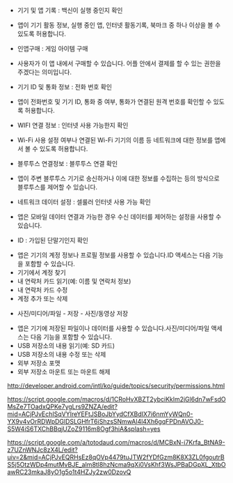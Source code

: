 * 기기 및 앱 기록 : 백신이 실행 중인지 확인
 - 앱이 기기 활동 정보, 실행 중인 앱, 인터넷 활동기록, 북마크 중 하나 이상을 볼 수 있도록 허용합니다.
* 인앱구매 : 게임 아이템 구매
 - 사용자가 이 앱 내에서 구매할 수 있습니다. 어플 안에서 결제를 할 수 있는 권한을 주겠다는 의미입니다.
* 기기 ID 및 통화 정보 : 전화 번호 확인
 - 앱이 전화번호 및 기기 ID, 통화 중 여부, 통화가 연결된 원격 번호를 확인할 수 있도록 허용합니다.
* WIFI 연결 정보 : 인터넷 사용 가능한지 확인
 - Wi-Fi 사용 설정 여부나 연결된 Wi-Fi 기기의 이름 등 네트워크에 대한 정보를 앱에서 볼 수 있도록 허용합니다.
* 블루투스 연결정보 : 블루투스 연결 확인
 - 앱이 주변 블루투스 기기로 송신하거나 이에 대한 정보를 수집하는 등의 방식으로 블루투스를 제어할 수 있습니다.
* 네트워크 데이터 설정 : 셀룰러 인터넷 사용 가능 확인
 - 앱은 모바일 데이터 연결과 가능한 경우 수신 데이터를 제어하는 설정을 사용할 수 있습니다.
* ID : 가입된 단말기인지 확인
 - 앱은 기기의 계정 정보나 프로필 정보를 사용할 수 있습니다.ID 액세스는 다음 기능을 포함할 수 있습니다.
 - 기기에서 계정 찾기
 - 내 연락처 카드 읽기(예: 이름 및 연락처 정보)
 - 내 연락처 카드 수정
 - 계정 추가 또는 삭제
* 사진/미디어/파일 - 저장 - 사진/동영상 저장
 - 앱은 기기에 저장된 파일이나 데이터를 사용할 수 있습니다.사진/미디어/파일 액세스는 다음 기능을 포함할 수 있습니다.
 - USB 저장소의 내용 읽기(예: SD 카드)
 - USB 저장소의 내용 수정 또는 삭제
 - 외부 저장소 포맷
 - 외부 저장소 마운트 또는 마운트 해제

http://developer.android.com/intl/ko/guide/topics/security/permissions.html

https://script.google.com/macros/d/1CRoHvXBZT2ybciKklm2jGl6dn7wFsdOMsZe7TOadxQPKe7ygLrs9ZNZA/edit?mid=ACjPJvEchISqVYIreYEFtJSBoJbYydCfXBdIX7i6nmYyWQn0-YX9v4vOrRDWpDGlDSLGHfrT6iShzsSNmwAl4l4Xh6gqFPDnAVOJ0-S5W4iS6TXChBBqjUZoZ9116m8Ogf3hiA&splash=yes

https://script.google.com/a/totodaud.com/macros/d/MCBxN-i7Krfa_BtNA9-z7UZnWNJc8zX4L/edit?uiv=2&mid=ACjPJvEQRHsEz8qOVp4479tuJTW2fYDfGzm8K8X3ZL0fgoutrBS5j5OtzWDp4mutMvBJE_aIm8tl8hzNcma9qXi0VsKhf3WsJPBaDGpXL_XtbOawRC23mkaJ8yO1g5o1t4HZJy2zw0DzovQ
